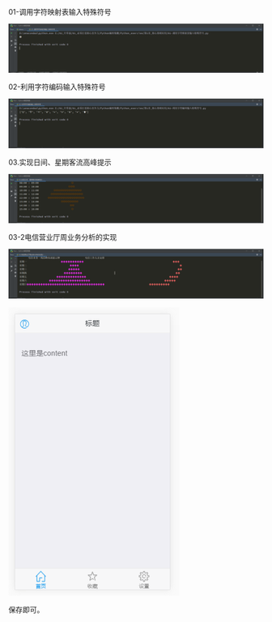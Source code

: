 01-调用字符映射表输入特殊符号

![Image text](https://raw.githubusercontent.com/weqq2019/Python_exercise/master/img/01.png)

02-利用字符编码输入特殊符号

![Image text](https://raw.githubusercontent.com/weqq2019/Python_exercise/master/img/02.png)

03.实现日间、星期客流高峰提示

![Image text](https://raw.githubusercontent.com/weqq2019/Python_exercise/master/img/03-2.png)

03-2电信营业厅周业务分析的实现

![Image text](https://raw.githubusercontent.com/weqq2019/Python_exercise/master/img/03.png)







![Image text](https://raw.githubusercontent.com/hongmaju/light7Local/master/img/productShow/20170518152848.png)

保存即可。